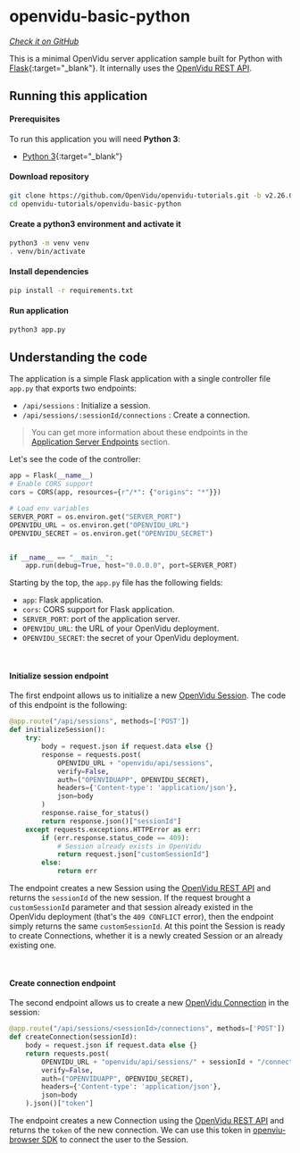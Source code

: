 # openvidu-basic-python

<a href="https://github.com/OpenVidu/openvidu-tutorials/tree/master/openvidu-basic-python" target="_blank"><i class="icon ion-social-github"> Check it on GitHub</i></a>

This is a minimal OpenVidu server application sample built for Python with [Flask](https://flask.palletsprojects.com/){:target="_blank"}.
It internally uses the [OpenVidu REST API](reference-docs/REST-API/).


## Running this application

#### Prerequisites
To run this application you will need **Python 3**:

- [Python 3](https://www.python.org/downloads/){:target="_blank"}

#### Download repository

```bash
git clone https://github.com/OpenVidu/openvidu-tutorials.git -b v2.26.0
cd openvidu-tutorials/openvidu-basic-python
```

#### Create a python3 environment and activate it


```bash
python3 -m venv venv
. venv/bin/activate
```

#### Install dependencies

```bash
pip install -r requirements.txt
```

#### Run application

```bash
python3 app.py
```

## Understanding the code

The application is a simple Flask application with a single controller file `app.py` that exports two endpoints:

- `/api/sessions` : Initialize a session.
- `/api/sessions/:sessionId/connections` : Create a connection.

> You can get more information about these endpoints in the [Application Server Endpoints](application-server/#rest-endpoints) section.

Let's see the code of the controller:

```python
app = Flask(__name__)
# Enable CORS support
cors = CORS(app, resources={r"/*": {"origins": "*"}})

# Load env variables
SERVER_PORT = os.environ.get("SERVER_PORT")
OPENVIDU_URL = os.environ.get("OPENVIDU_URL")
OPENVIDU_SECRET = os.environ.get("OPENVIDU_SECRET")


if __name__ == "__main__":
    app.run(debug=True, host="0.0.0.0", port=SERVER_PORT)
```

Starting by the top, the `app.py` file has the following fields:

- `app`: Flask application.
- `cors`: CORS support for Flask application.
- `SERVER_PORT`: port of the application server.
- `OPENVIDU_URL`: the URL of your OpenVidu deployment.
- `OPENVIDU_SECRET`: the secret of your OpenVidu deployment.

<br>

#### Initialize session endpoint

The first endpoint allows us to initialize a new [OpenVidu Session](developing-your-video-app/#session). The code of this endpoint is the following:

```python
@app.route("/api/sessions", methods=['POST'])
def initializeSession():
    try:
        body = request.json if request.data else {}
        response = requests.post(
            OPENVIDU_URL + "openvidu/api/sessions",
            verify=False,
            auth=("OPENVIDUAPP", OPENVIDU_SECRET),
            headers={'Content-type': 'application/json'},
            json=body
        )
        response.raise_for_status()
        return response.json()["sessionId"]
    except requests.exceptions.HTTPError as err:
        if (err.response.status_code == 409):
            # Session already exists in OpenVidu
            return request.json["customSessionId"]
        else:
            return err
```

The endpoint creates a new Session using the [OpenVidu REST API](reference-docs/REST-API/) and returns the `sessionId` of the new session. If the request brought a `customSessionId` parameter and that session already existed in the OpenVidu deployment (that's the `409 CONFLICT` error), then the endpoint simply returns the same `customSessionId`. At this point the Session is ready to create Connections, whether it is a newly created Session or an already existing one.

<br>

#### Create connection endpoint

The second endpoint allows us to create a new [OpenVidu Connection](developing-your-video-app/#connection) in the session:

```python
@app.route("/api/sessions/<sessionId>/connections", methods=['POST'])
def createConnection(sessionId):
    body = request.json if request.data else {}
    return requests.post(
        OPENVIDU_URL + "openvidu/api/sessions/" + sessionId + "/connection",
        verify=False,
        auth=("OPENVIDUAPP", OPENVIDU_SECRET),
        headers={'Content-type': 'application/json'},
        json=body
    ).json()["token"]

```

The endpoint creates a new Connection using the [OpenVidu REST API](reference-docs/REST-API/) and returns the `token` of the new connection. We can use this token in [openviu-browser SDK](reference-docs/openvidu-browser/) to connect the user to the Session.
